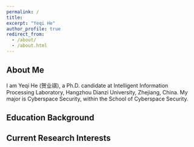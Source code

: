 ```yaml
---
permalink: /
title: 
excerpt: "Yeqi He"
author_profile: true
redirect_from: 
  - /about/
  - /about.html
---
```


About Me
------

I am Yeqi He (贺业祺), a Ph.D. candidate at Intelligent Information Processing Laboratory, Hangzhou Dianzi University, Zhejiang, China. My major is Cyberspace Security, within the School of Cyberspace Security.

Education Background
------


Current Research Interests
------

